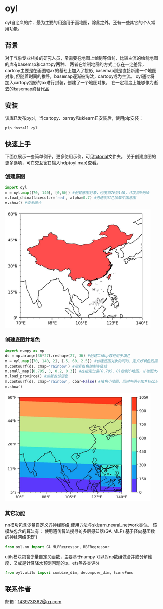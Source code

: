 # oyl
oyl自定义的库，最为主要的用途用于画地图，除此之外，还有一些其它的个人常用功能。

## 背景
对于气象专业相关的研究人员，常需要在地图上绘制等值线，比较主流的绘制地图的库有basemap和cartopy两种。
两者在绘制地图的方式上存在一定差异，
cartopy主要是在画图轴ax的基础上加入了投影,
basemap则是直接新建一个地图对象,
但随着时间的推移，basemap逐渐被淘汰，cartopy成为主流。
oyl通过将加入cartopy投影的ax进行封装，创建了一个地图对象，
在一定程度上能够作为逝去的basemap的替代品

## 安装
该库已发布pypi，当cartopy、xarray和sklearn已安装后，使用pip安装：
```
pip install oyl
```

## 快速上手
下面仅展示一些简单例子，更多使用示例，可见[tutorial](./tutorial)文件夹。
关于创建底图的更多选项，可在交互窗口输入help(oyl.map)查看。

### 创建底图
```python
import oyl
m = oyl.map([70, 140], [0,60]) #创建底图对象，经度自70至140，纬度自0到60
m.load_china(facecolor='red', alpha=0.7) #用透明红色加载中国底图
m.show() #查看图片
```
<img src="./readme_images/im1.jpg" width = "480" />

### 创建底图并填色
```python
import numpy as np
ds = np.arange(36*27).reshape(27, 36) #创建二维np数组用于填色
m = oyl.map([70, 140, 2], [-5, 60, 2.5]) #创建底图对象的同时，定义好填色数据的经纬度间隔
m.contourf(ds, cmap='rainbow') #用彩虹色绘制等值线
m.small_map([0.795, 0, 0.2, 0.3]) #在指定位置(0.795, 0)绘制小地图，小地图大小是(0.2,0.3)
m.load_province() #加载省份信息
m.contourf(ds, cmap='rainbow', cbar=False) #填色小地图，同时声明不加色标cbar=Flase
m.show()
```
<img src="./readme_images/im2.jpg" width = "480" />

### 其它功能
nn模块包含少量自定义的神经网络,使用方法与sklearn.neural_network类似。
该模块包含的算法有：
使用遗传算法搜寻的多层感知器(GA_MLP)
基于径向基函数的神经网络(RBF)
```python
from oyl.nn import GA_MLPRegressor, RBFRegressor
```
utils模块包含少量自定义函数，主要基于numpy
可以对np数组做合并或分解维度、又或是计算降水预测问题的ts、ets等各类评分
```python
from oyl.utils import combine_dim, decompose_dim, ScoreFuns
```

## 联系作者
邮箱：1439731362@qq.com

